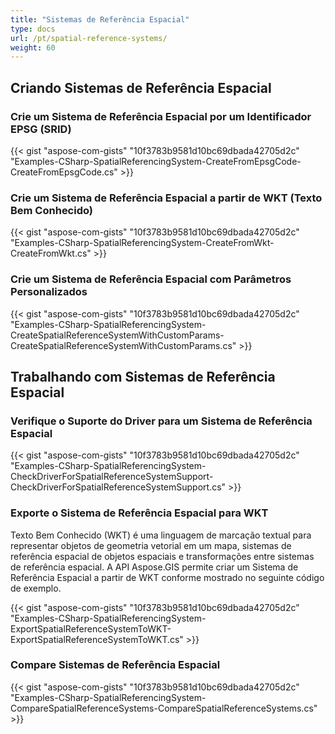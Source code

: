 ```yaml
---
title: "Sistemas de Referência Espacial"
type: docs
url: /pt/spatial-reference-systems/
weight: 60
---
```


## **Criando Sistemas de Referência Espacial**
### **Crie um Sistema de Referência Espacial por um Identificador EPSG (SRID)**
{{< gist "aspose-com-gists" "10f3783b9581d10bc69dbada42705d2c" "Examples-CSharp-SpatialReferencingSystem-CreateFromEpsgCode-CreateFromEpsgCode.cs" >}}
### **Crie um Sistema de Referência Espacial a partir de WKT (Texto Bem Conhecido)**
{{< gist "aspose-com-gists" "10f3783b9581d10bc69dbada42705d2c" "Examples-CSharp-SpatialReferencingSystem-CreateFromWkt-CreateFromWkt.cs" >}}
### **Crie um Sistema de Referência Espacial com Parâmetros Personalizados**
{{< gist "aspose-com-gists" "10f3783b9581d10bc69dbada42705d2c" "Examples-CSharp-SpatialReferencingSystem-CreateSpatialReferenceSystemWithCustomParams-CreateSpatialReferenceSystemWithCustomParams.cs" >}}
## **Trabalhando com Sistemas de Referência Espacial**
### **Verifique o Suporte do Driver para um Sistema de Referência Espacial**
{{< gist "aspose-com-gists" "10f3783b9581d10bc69dbada42705d2c" "Examples-CSharp-SpatialReferencingSystem-CheckDriverForSpatialReferenceSystemSupport-CheckDriverForSpatialReferenceSystemSupport.cs" >}}
### **Exporte o Sistema de Referência Espacial para WKT**
Texto Bem Conhecido (WKT) é uma linguagem de marcação textual para representar objetos de geometria vetorial em um mapa, sistemas de referência espacial de objetos espaciais e transformações entre sistemas de referência espacial. A API Aspose.GIS permite criar um Sistema de Referência Espacial a partir de WKT conforme mostrado no seguinte código de exemplo.

{{< gist "aspose-com-gists" "10f3783b9581d10bc69dbada42705d2c" "Examples-CSharp-SpatialReferencingSystem-ExportSpatialReferenceSystemToWKT-ExportSpatialReferenceSystemToWKT.cs" >}}
### **Compare Sistemas de Referência Espacial**
{{< gist "aspose-com-gists" "10f3783b9581d10bc69dbada42705d2c" "Examples-CSharp-SpatialReferencingSystem-CompareSpatialReferenceSystems-CompareSpatialReferenceSystems.cs" >}}
